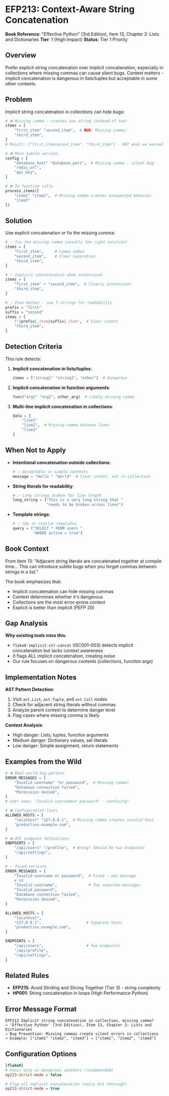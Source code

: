 # EFP213: Context-Aware String Concatenation

**Book Reference**: "Effective Python" (3rd Edition), Item 13, Chapter 2: Lists and Dictionaries
**Tier**: 1 (High Impact)
**Status**: Tier 1 Priority

## Overview

Prefer explicit string concatenation over implicit concatenation, especially in collections where missing commas can cause silent bugs. Context matters - implicit concatenation is dangerous in lists/tuples but acceptable in some other contexts.

## Problem

Implicit string concatenation in collections can hide bugs:

```python
# ❌ Missing comma - creates one string instead of two!
items = [
    "first_item" "second_item",  # BUG: Missing comma!
    "third_item",
]
# Result: ["first_itemsecond_item", "third_item"] - NOT what we wanted!

# ❌ More subtle version
config = [
    "database_host" "database_port",  # Missing comma - silent bug
    "redis_url",
    "api_key",
]

# ❌ In function calls
process_items([
    "item1" "item2",  # Missing comma creates unexpected behavior
    "item3"
])
```

## Solution

Use explicit concatenation or fix the missing comma:

```python
# ✅ Fix the missing comma (usually the right solution)
items = [
    "first_item",     # Comma added
    "second_item",    # Clear separation
    "third_item",
]

# ✅ Explicit concatenation when intentional
items = [
    "first_item" + "second_item",  # Clearly intentional
    "third_item",
]

# ✅ Even better - use f-strings for readability
prefix = "first"
suffix = "second"
items = [
    f"{prefix}_item{suffix}_item",  # Clear intent
    "third_item",
]
```

## Detection Criteria

This rule detects:

1. **Implicit concatenation in lists/tuples**:
   ```python
   items = ["string1" "string2", "other"]  # Dangerous
   ```

2. **Implicit concatenation in function arguments**:
   ```python
   func("arg1" "arg2", other_arg)  # Likely missing comma
   ```

3. **Multi-line implicit concatenation in collections**:
   ```python
   data = [
       "line1"
       "line2",  # Missing comma between lines
       "line3"
   ]
   ```

## When Not to Apply

- **Intentional concatenation outside collections**:
  ```python
  # ✅ Acceptable in simple contexts
  message = "Hello " "World"  # Clear intent, not in collection
  ```

- **String literals for readability**:
  ```python
  # ✅ Long strings broken for line length
  long_string = ("This is a very long string that "
                 "needs to be broken across lines")
  ```

- **Template strings**:
  ```python
  # ✅ SQL or similar templates
  query = ("SELECT * FROM users "
           "WHERE active = true")
  ```

## Book Context

From Item 13: "Adjacent string literals are concatenated together at compile time... This can introduce subtle bugs when you forget commas between strings in a list."

The book emphasizes that:
- Implicit concatenation can hide missing commas
- Context determines whether it's dangerous
- Collections are the most error-prone context
- Explicit is better than implicit (PEFP 20)

## Gap Analysis

**Why existing tools miss this**:
- `flake8-implicit-str-concat` (ISC001-003) detects implicit concatenation but lacks context awareness
- It flags ALL implicit concatenation, creating noise
- Our rule focuses on dangerous contexts (collections, function args)

## Implementation Notes

**AST Pattern Detection**:
1. Visit `ast.List`, `ast.Tuple`, and `ast.Call` nodes
2. Check for adjacent string literals without commas
3. Analyze parent context to determine danger level
4. Flag cases where missing comma is likely

**Context Analysis**:
- High danger: Lists, tuples, function arguments
- Medium danger: Dictionary values, set literals
- Low danger: Simple assignment, return statements

## Examples from the Wild

```python
# ❌ Real-world bug pattern
ERROR_MESSAGES = [
    "Invalid username" "or password",  # Missing comma!
    "Database connection failed",
    "Permission denied",
]
# User sees: "Invalid usernameor password" - confusing!

# ❌ Configuration lists
ALLOWED_HOSTS = [
    "localhost" "127.0.0.1",  # Missing comma creates invalid host
    "production.example.com",
]

# ❌ API endpoint definitions
ENDPOINTS = [
    "/api/users" "/profile",  # Wrong! Should be two endpoints
    "/api/settings",
]

# ✅ Fixed versions
ERROR_MESSAGES = [
    "Invalid username or password",  # Fixed - one message
    # OR
    "Invalid username",              # Two separate messages
    "Invalid password",
    "Database connection failed",
    "Permission denied",
]

ALLOWED_HOSTS = [
    "localhost",
    "127.0.0.1",                    # Separate hosts
    "production.example.com",
]

ENDPOINTS = [
    "/api/users",                   # Two endpoints
    "/api/profile",
    "/api/settings",
]
```

## Related Rules

- **EFP215**: Avoid Striding and Slicing Together (Tier 3) - string complexity
- **HP001**: String concatenation in loops (High Performance Python)

## Error Message Format

```
EFP213 Implicit string concatenation in collection, missing comma?
→ 'Effective Python' (3rd Edition), Item 13, Chapter 2: Lists and Dictionaries
→ Bug Prevention: Missing commas create silent errors in collections
→ Example: ["item1" "item2", "item3"] → ["item1", "item2", "item3"]
```

## Configuration Options

```ini
[flake8]
# Focus only on dangerous contexts (recommended)
ep213-strict-mode = false

# Flag all implicit concatenation (noisy but thorough)
ep213-strict-mode = true
```
